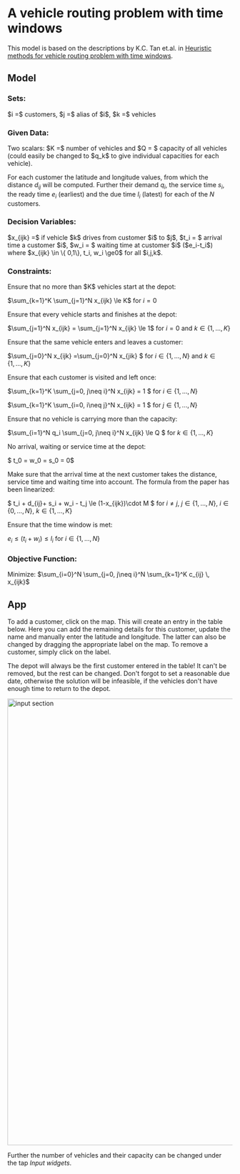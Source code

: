 <h1>A vehicle routing problem with time windows</h1>

This model is based on the descriptions by K.C. Tan et.al. in  [Heuristic methods for vehicle routing problem with time windows](https://doi.org/10.1016/S0954-1810(01)00005-X).

<h2>Model</h2>
<h3>Sets:</h3>
$i =$ customers, $j =$ alias of $i$, $k =$ vehicles

<h3> Given Data:</h3>
Two scalars: $K =$ number of vehicles and $Q = $ capacity of all vehicles (could easily be changed to $q_k$ to give individual capacities for each vehicle).

For each customer the latitude and longitude values, from which the distance $d_{ij}$ will be computed. Further their demand $q_i$, the service time $s_i$, the ready time $e_i$ (earliest) and the due time $l_i$ (latest) for each of the $N$ customers. 

<h3>Decision Variables:</h3>
$x_{ijk} =$ if vehicle $k$ drives from customer $i$ to $j$, $t_i = $ arrival time a customer $i$, $w_i = $ waiting time at customer $i$ ($e_i-t_i$) where $x_{ijk} \in  \{ 0,1\}, t_i, w_i  \ge0$ for all $i,j,k$.

<h3>Constraints:</h3>
Ensure that no more than $K$ vehicles start at the depot:

$\sum_{k=1}^K \sum_{j=1}^N x_{ijk} \le K$ for $i=0$

Ensure that every vehicle starts and finishes at the depot:

$\sum_{j=1}^N x_{ijk} = \sum_{j=1}^N x_{ijk} \le 1$ for $i=0$ and $k \in \{ 1,...,K \}$

Ensure that the same vehicle enters and leaves a customer:

$\sum_{j=0}^N x_{ijk} =\sum_{j=0}^N x_{jik} $ for $i \in \{ 1,...,N \}$ and $k \in \{ 1,...,K \}$

Ensure that each customer is visited and left once:

$\sum_{k=1}^K \sum_{j=0, j\neq i}^N x_{ijk} = 1 $ for  $i \in \{ 1,...,N \}$

$\sum_{k=1}^K \sum_{i=0, i\neq j}^N x_{ijk} = 1 $ for  $j \in \{ 1,...,N \}$

Ensure that no vehicle is carrying more than the capacity:

$\sum_{i=1}^N q_i \sum_{j=0, j\neq i}^N x_{ijk} \le Q $ for  $k \in \{ 1,...,K \}$

No arrival, waiting or service time at the depot:

$ t_0 = w_0 = s_0 = 0$

Make sure that the arrival time at the next customer takes the distance, service time and waiting time into account. The formula from the paper has been linearized:

$ t_i + d_{ij}+ s_i + w_i - t_j \le  (1-x_{ijk})\cdot M $   for $i\neq j$, $j \in \{ 1,...,N \}$, $i \in \{ 0,...,N \}$, $k \in \{ 1,...,K \}$

Ensure that the time window is met:

$e_i \le (t_i +w_i) \le l_i$  for  $i \in \{ 1,...,N \}$

<h3>Objective Function:</h3>

Minimize: $\sum_{i=0}^N \sum_{j=0, j\neq i}^N \sum_{k=1}^K c_{ij} \, x_{ijk}$

<h2>App</h2>

To add a customer, click on the map. This will create an entry in the table below. Here you can add the remaining details for this customer, update the name and manually enter the latitude and longitude. The latter can also be changed by dragging the appropriate label on the map. To remove a customer, simply click on the label.

The depot will always be the first customer entered in the table! It can't be removed, but the rest can be changed. Don't forgot to set a reasonable due date, otherwise the solution will be infeasible, if the vehicles don't have enough time to return to the depot.

<img src="/static_vehicle_routing_tw/input_demo.png" alt="input section" width="1000"/>


Further the number of vehicles and their capacity can be changed under the tap *Input widgets*.
